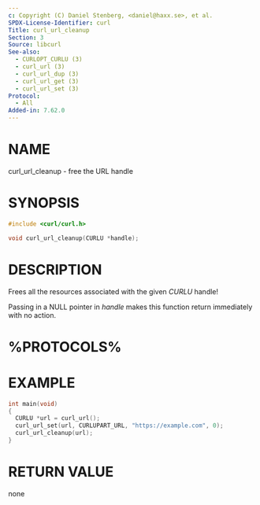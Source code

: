 ```yaml
---
c: Copyright (C) Daniel Stenberg, <daniel@haxx.se>, et al.
SPDX-License-Identifier: curl
Title: curl_url_cleanup
Section: 3
Source: libcurl
See-also:
  - CURLOPT_CURLU (3)
  - curl_url (3)
  - curl_url_dup (3)
  - curl_url_get (3)
  - curl_url_set (3)
Protocol:
  - All
Added-in: 7.62.0
---
```


# NAME

curl_url_cleanup - free the URL handle

# SYNOPSIS

~~~c
#include <curl/curl.h>

void curl_url_cleanup(CURLU *handle);
~~~

# DESCRIPTION

Frees all the resources associated with the given *CURLU* handle!

Passing in a NULL pointer in *handle* makes this function return
immediately with no action.

# %PROTOCOLS%

# EXAMPLE

~~~c
int main(void)
{
  CURLU *url = curl_url();
  curl_url_set(url, CURLUPART_URL, "https://example.com", 0);
  curl_url_cleanup(url);
}
~~~

# RETURN VALUE

none
